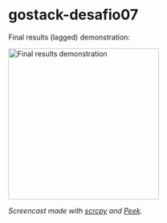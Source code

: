 # gostack-desafio07

Final results (lagged) demonstration:

<p align="left">
  <img src="https://github.com/wwgoncalves/gostack-desafio07/blob/master/DEMO.gif?raw=true" width="300" alt="Final results demonstration">
</p>

_Screencast made with [scrcpy](https://github.com/Genymobile/scrcpy) and [Peek](https://github.com/phw/peek)._
